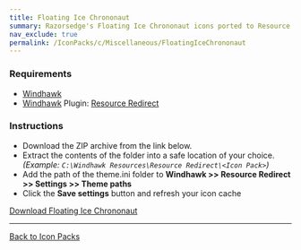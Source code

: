 ```yaml
---
title: Floating Ice Chrononaut
summary: Razorsedge's Floating Ice Chrononaut icons ported to Resource Redirect.
nav_exclude: true
permalink: /IconPacks/c/Miscellaneous/FloatingIceChrononaut
---
```


<!-- ![Floating Ice Chrononaut Preview](https://gitlab.com/the-back-room/windhawk/resource-redirect/floating-ice-chrononaut/-/raw/main/Extras/Preview.bmp) -->

### Requirements

- [Windhawk](https://windhawk.net/)
- [Windhawk](https://windhawk.net/) Plugin: [Resource Redirect](https://windhawk.net/mods/icon-resource-redirect)

### Instructions

 - Download the ZIP archive from the link below.
 - Extract the contents of the folder into a safe location of your choice. *(Example: `C:\Windhawk Resources\Resource Redirect\<Icon Pack>`)*
 - Add the path of the theme.ini folder to **Windhawk >> Resource Redirect >> Settings >> Theme paths**
 - Click the **Save settings** button and refresh your icon cache

<a href="https://gitlab.com/the-back-room/windhawk/resource-redirect/floating-ice-chrononaut/-/archive/main/floating-ice-chrononaut-main.zip" class="btn btn--primary btn--lg" target="_blank" rel="noopener noreferrer">Download Floating Ice Chrononaut</a>

---

<a href="/IconPacks" class="btn btn--secondary btn--sm">Back to Icon Packs</a>
